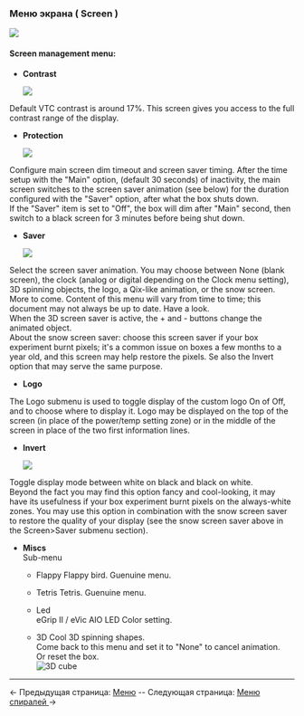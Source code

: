 ### Меню экрана ( Screen  )
   ![](http://i345.photobucket.com/albums/p374/ClockSelect/eVic/screenmenu_zpsph9b8ono.png)

#### Screen management menu:
 * __Contrast__

   ![](http://i345.photobucket.com/albums/p374/ClockSelect/eVic/contrast_zpsjuouc0v4.png)

Default VTC contrast is around 17%. This screen gives you access to the full contrast range of the display.
 
* __Protection__

   ![](http://i345.photobucket.com/albums/p374/ClockSelect/eVic/protec_zpsx0jd4aok.png)

Configure main screen dim timeout and screen saver timing. After the time setup with the "Main" option, (default 30 seconds) of inactivity, the main screen switches to the screen saver animation (see below) for the duration configured with the "Saver" option, after what the box shuts down.  
If the "Saver" item is set to "Off", the box will dim after "Main" second, then switch to a black screen for 3 minutes before being shut down.

  * __Saver__
   
      ![](http://i345.photobucket.com/albums/p374/ClockSelect/eVic/saver_zpsdkyhj1mz.png)

Select the screen saver animation. You may choose between None (blank screen), the clock (analog or digital depending on the Clock menu setting), 3D spinning objects, the logo, a Qix-like animation, or the snow screen. More to come. Content of this menu will vary from time to time; this document may not always be up to date. Have a look.  
When the 3D screen saver is active, the + and - buttons change the animated object.  
About the snow screen saver: choose this screen saver if your box experiment burnt pixels; it's a common issue on boxes a few months to a year old, and this screen may help restore the pixels. Se also the Invert option that may serve the same purpose.

  * __Logo__

The Logo submenu is used to toggle display of the custom logo On of Off, and to choose where to display it. Logo may be displayed on the top of the screen (in place of the power/temp setting zone) or in the middle of the screen in place of the two first information lines.

  * __Invert__  
  
      ![](http://i345.photobucket.com/albums/p374/ClockSelect/invert_zpsyowemzqu.png)  

Toggle display mode between white on black and black on white.  
Beyond the fact you may find this option fancy and cool-looking, it may have its usefulness if your box experiment burnt pixels on the always-white zones. You may use this option in combination with the snow screen saver to restore the quality of your display (see the snow screen saver above in the Screen>Saver submenu section).

  * __Miscs__  
      Sub-menu
      * Flappy
            Flappy bird. Guenuine menu.

      * Tetris
            Tetris. Guenuine menu.

      * Led  
            eGrip II / eVic AIO LED Color setting.

      * 3D
            Cool 3D spinning shapes.  
            Come back to this menu and set it to "None" to cancel animation.  
            Or reset the box.  
            ![3D cube](http://i345.photobucket.com/albums/p374/ClockSelect/eVic/cube_zpsf9apfiun.png)
-----

← Предыдущая страница: [Меню](menus_ru.md) --  Следующая страница: [Меню спиралей ](coils_ru.md)→
